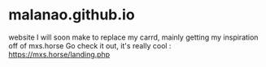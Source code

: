 # malanao.github.io
website I will soon make to replace my carrd, mainly getting my inspiration off of mxs.horse
Go check it out, it's really cool : https://mxs.horse/landing.php
